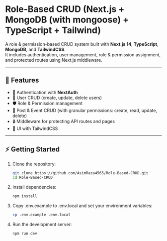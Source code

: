 # Role-Based CRUD (Next.js + MongoDB (with mongoose) + TypeScript + Tailwind)

A role & permission-based CRUD system built with **Next.js 14**, **TypeScript**, **MongoDB**, and **TailwindCSS**.  
It includes authentication, user management, role & permission assignment, and protected routes using Next.js middleware.

---

## 🚀 Features

- 🔑 Authentication with **NextAuth**
- 👤 User CRUD (create, update, delete users)
- 🛡 Role & Permission management
- 📄 Post & Event CRUD (with granular permissions: create, read, update, delete)
- 🔒 Middleware for protecting API routes and pages
- 🎨 UI with TailwindCSS

---

## ⚡ Getting Started

1. Clone the repository:

   ```bash
   git clone https://github.com/AsimRaza4565/Role-Based-CRUD.git
   cd Role-Based-CRUD
   ```

2. Install dependencies:

   ```bash
   npm install
   ```

3. Copy .env.example to .env.local and set your environment variables:

   ```bash
   cp .env.example .env.local
   ```

4. Run the development server:
   ```bash
   npm run dev
   ```
